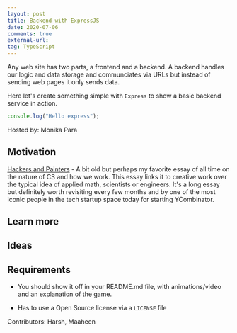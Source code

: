 ```yaml
---
layout: post
title: Backend with ExpressJS
date: 2020-07-06
comments: true
external-url:
tag: TypeScript
---
```


<!-- markdownlint-disable MD004 MD009 MD014 MD024 MD040 -->

Any web site has two parts, a frontend and a backend. A backend handles our logic and data storage and communciates via URLs but instead of sending web pages it only sends data.

Here let's create something simple with `Express` to show a basic backend service in action.

```ts
console.log("Hello express");
```

Hosted by: Monika Para

## Motivation

[Hackers and Painters](http://www.paulgraham.com/hp.html) - A bit old but perhaps my favorite essay of all time on the nature of CS and how we work. This essay links it to creative work over the typical idea of applied math, scientists or engineers. It's a long essay but definitely worth revisiting every few months and by one of the most iconic people in the tech startup space today for starting YCombinator.

## Learn more

## Ideas

## Requirements

* You should show it off in your README.md file, with animations/video and an explanation of the game.

* Has to use a Open Source license via a `LICENSE` file

Contributors: Harsh, Maaheen
